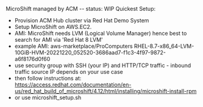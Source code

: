 MicroShift managed by ACM
-- status: WIP
Quickest Setup: 
- Provision ACM Hub cluster via Red Hat Demo System
- Setup MicroShift on AWS.EC2.
- AMI: MicroShift needs LVM (Logical Volume Manager) hence best to search for AMI via 'Red Hat 8 LVM'
- example AMI: aws-marketplace/ProComputers RHEL-8.7-x86_64-LVM-10GiB-HVM-20221220_052520-3686aad7-f1c3-4f97-9872-a6f8176d0f60
- use security group with SSH (your IP) and HTTP/TCP traffic - inbound traffic source IP depends on your use case
- then follow instructions at: https://access.redhat.com/documentation/en-us/red_hat_build_of_microshift/4.12/html/installing/microshift-install-rpm
- or use microshift_setup.sh


